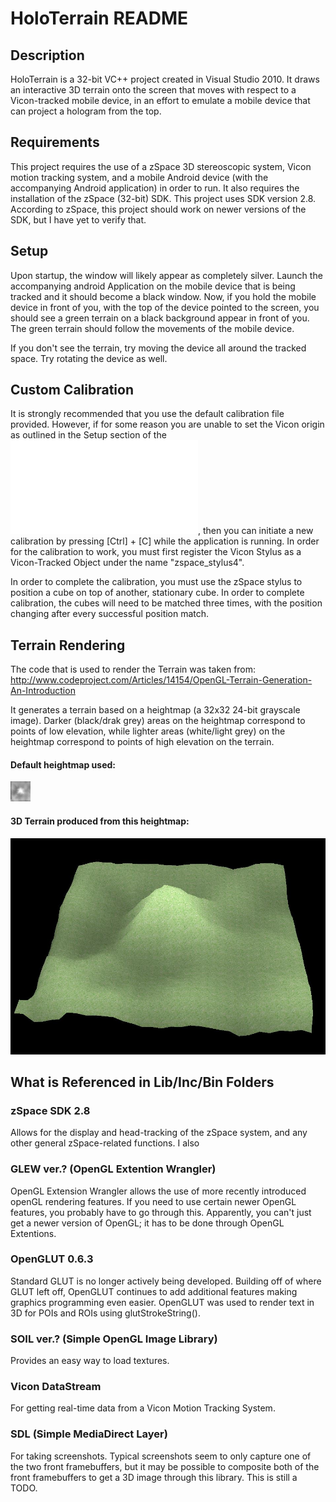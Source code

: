 # HoloTerrain README

## Description
HoloTerrain is a 32-bit VC++ project created in Visual Studio 2010. It draws an interactive 3D terrain onto the screen that moves with respect to a Vicon-tracked mobile device, in an effort to emulate a mobile device that can project a hologram from the top.

## Requirements
This project requires the use of a zSpace 3D stereoscopic system, Vicon motion tracking system, and a mobile Android device (with the accompanying Android application) in order to run. It also requires the installation of the zSpace (32-bit) SDK. This project uses SDK version 2.8. According to zSpace, this project should work on newer versions of the SDK, but I have yet to verify that.

## Setup
Upon startup, the window will likely appear as completely silver. Launch the accompanying android Application on the mobile device that is being tracked and it should become a black window. Now, if you hold the mobile device in front of you, with the top of the device pointed to the screen, you should see a green terrain on a black background appear in front of you. The green terrain should follow the movements of the mobile device.

If you don't see the terrain, try moving the device all around the tracked space. Try rotating the device as well.

## Custom Calibration
It is strongly recommended that you use the default calibration file provided. However, if for some reason you are unable to set the Vicon origin as outlined in the Setup section of the ![HoloMobile README](../README.md), then you can initiate a new calibration by pressing [Ctrl] + [C] while the application is running. In order for the calibration to work, you must first register the Vicon Stylus as a Vicon-Tracked Object under the name "zspace_stylus4".

In order to complete the calibration, you must use the zSpace stylus to position a cube on top of another, stationary cube. In order to complete calibration, the cubes will need to be matched three times, with the position changing after every successful position match.

## Terrain Rendering
The code that is used to render the Terrain was taken from:
http://www.codeproject.com/Articles/14154/OpenGL-Terrain-Generation-An-Introduction

It generates a terrain based on a heightmap (a 32x32 24-bit grayscale image). Darker (black/drak grey) areas on the heightmap correspond to points of low elevation, while lighter areas (white/light grey) on the heightmap correspond to points of high elevation on the terrain.
#### Default heightmap used:
![](images/heightmap.bmp?raw=true "Heightmap")
#### 3D Terrain produced from this heightmap:
![](images/3DTerrain.JPG?raw=true "3D terrain generated from the above heightmap")

## What is Referenced in Lib/Inc/Bin Folders
### zSpace SDK 2.8
Allows for the display and head-tracking of the zSpace system, and any other general zSpace-related functions. I also 

### GLEW ver.? (OpenGL Extention Wrangler)
OpenGL Extension Wrangler allows the use of more recently introduced openGL rendering features. If you need to use certain newer OpenGL features, you probably have to go through this. Apparently, you can't just get a newer version of OpenGL; it has to be done through OpenGL Extentions.

### OpenGLUT 0.6.3
Standard GLUT is no longer actively being developed. Building off of where GLUT left off, OpenGLUT continues to add additional features making graphics programming even easier. OpenGLUT was used to render text in 3D for POIs and ROIs using glutStrokeString().

### SOIL ver.? (Simple OpenGL Image Library)
Provides an easy way to load textures.

### Vicon DataStream
For getting real-time data from a Vicon Motion Tracking System.

### SDL (Simple MediaDirect Layer)
For taking screenshots. Typical screenshots seem to only capture one of the two front framebuffers, but it may be possible to composite both of the front framebuffers to get a 3D image through this library. This is still a TODO.



